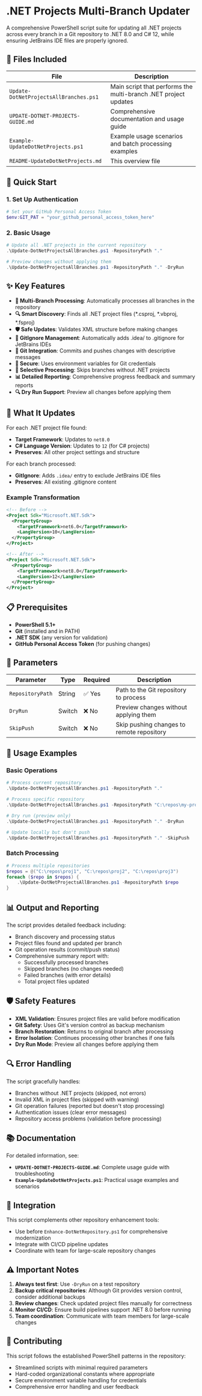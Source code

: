 # .NET Projects Multi-Branch Updater

A comprehensive PowerShell script suite for updating all .NET projects across every branch in a Git repository to .NET 8.0 and C# 12, while ensuring JetBrains IDE files are properly ignored.

## 📁 Files Included

| File | Description |
|------|-------------|
| `Update-DotNetProjectsAllBranches.ps1` | Main script that performs the multi-branch .NET project updates |
| `UPDATE-DOTNET-PROJECTS-GUIDE.md` | Comprehensive documentation and usage guide |
| `Example-UpdateDotNetProjects.ps1` | Example usage scenarios and batch processing examples |
| `README-UpdateDotNetProjects.md` | This overview file |

## 🚀 Quick Start

### 1. Set Up Authentication
```powershell
# Set your GitHub Personal Access Token
$env:GIT_PAT = "your_github_personal_access_token_here"
```

### 2. Basic Usage
```powershell
# Update all .NET projects in the current repository
.\Update-DotNetProjectsAllBranches.ps1 -RepositoryPath "."

# Preview changes without applying them
.\Update-DotNetProjectsAllBranches.ps1 -RepositoryPath "." -DryRun
```

## ✨ Key Features

- **🌿 Multi-Branch Processing**: Automatically processes all branches in the repository
- **🔍 Smart Discovery**: Finds all .NET project files (*.csproj, *.vbproj, *.fsproj)
- **🛡️ Safe Updates**: Validates XML structure before making changes
- **📁 GitIgnore Management**: Automatically adds .idea/ to .gitignore for JetBrains IDEs
- **📝 Git Integration**: Commits and pushes changes with descriptive messages
- **🔐 Secure**: Uses environment variables for Git credentials
- **🎯 Selective Processing**: Skips branches without .NET projects
- **📊 Detailed Reporting**: Comprehensive progress feedback and summary reports
- **🔍 Dry Run Support**: Preview all changes before applying them

## 🎯 What It Updates

For each .NET project file found:
- **Target Framework**: Updates to `net8.0`
- **C# Language Version**: Updates to `12` (for C# projects)
- **Preserves**: All other project settings and structure

For each branch processed:
- **GitIgnore**: Adds `.idea/` entry to exclude JetBrains IDE files
- **Preserves**: All existing .gitignore content

### Example Transformation
```xml
<!-- Before -->
<Project Sdk="Microsoft.NET.Sdk">
  <PropertyGroup>
    <TargetFramework>net6.0</TargetFramework>
    <LangVersion>10</LangVersion>
  </PropertyGroup>
</Project>

<!-- After -->
<Project Sdk="Microsoft.NET.Sdk">
  <PropertyGroup>
    <TargetFramework>net8.0</TargetFramework>
    <LangVersion>12</LangVersion>
  </PropertyGroup>
</Project>
```

## 📋 Prerequisites

- **PowerShell 5.1+**
- **Git** (installed and in PATH)
- **.NET SDK** (any version for validation)
- **GitHub Personal Access Token** (for pushing changes)

## 🔧 Parameters

| Parameter | Type | Required | Description |
|-----------|------|----------|-------------|
| `RepositoryPath` | String | ✅ Yes | Path to the Git repository to process |
| `DryRun` | Switch | ❌ No | Preview changes without applying them |
| `SkipPush` | Switch | ❌ No | Skip pushing changes to remote repository |

## 📖 Usage Examples

### Basic Operations
```powershell
# Process current repository
.\Update-DotNetProjectsAllBranches.ps1 -RepositoryPath "."

# Process specific repository
.\Update-DotNetProjectsAllBranches.ps1 -RepositoryPath "C:\repos\my-project"

# Dry run (preview only)
.\Update-DotNetProjectsAllBranches.ps1 -RepositoryPath "." -DryRun

# Update locally but don't push
.\Update-DotNetProjectsAllBranches.ps1 -RepositoryPath "." -SkipPush
```

### Batch Processing
```powershell
# Process multiple repositories
$repos = @("C:\repos\proj1", "C:\repos\proj2", "C:\repos\proj3")
foreach ($repo in $repos) {
    .\Update-DotNetProjectsAllBranches.ps1 -RepositoryPath $repo
}
```

## 📊 Output and Reporting

The script provides detailed feedback including:
- Branch discovery and processing status
- Project files found and updated per branch
- Git operation results (commit/push status)
- Comprehensive summary report with:
  - Successfully processed branches
  - Skipped branches (no changes needed)
  - Failed branches (with error details)
  - Total project files updated

## 🛡️ Safety Features

- **XML Validation**: Ensures project files are valid before modification
- **Git Safety**: Uses Git's version control as backup mechanism
- **Branch Restoration**: Returns to original branch after processing
- **Error Isolation**: Continues processing other branches if one fails
- **Dry Run Mode**: Preview all changes before applying them

## 🔍 Error Handling

The script gracefully handles:
- Branches without .NET projects (skipped, not errors)
- Invalid XML in project files (skipped with warning)
- Git operation failures (reported but doesn't stop processing)
- Authentication issues (clear error messages)
- Repository access problems (validation before processing)

## 📚 Documentation

For detailed information, see:
- **`UPDATE-DOTNET-PROJECTS-GUIDE.md`**: Complete usage guide with troubleshooting
- **`Example-UpdateDotNetProjects.ps1`**: Practical usage examples and scenarios

## 🔗 Integration

This script complements other repository enhancement tools:
- Use before `Enhance-DotNetRepository.ps1` for comprehensive modernization
- Integrate with CI/CD pipeline updates
- Coordinate with team for large-scale repository changes

## ⚠️ Important Notes

1. **Always test first**: Use `-DryRun` on a test repository
2. **Backup critical repositories**: Although Git provides version control, consider additional backups
3. **Review changes**: Check updated project files manually for correctness
4. **Monitor CI/CD**: Ensure build pipelines support .NET 8.0 before running
5. **Team coordination**: Communicate with team members for large-scale changes

## 🤝 Contributing

This script follows the established PowerShell patterns in the repository:
- Streamlined scripts with minimal required parameters
- Hard-coded organizational constants where appropriate
- Secure environment variable handling for credentials
- Comprehensive error handling and user feedback
